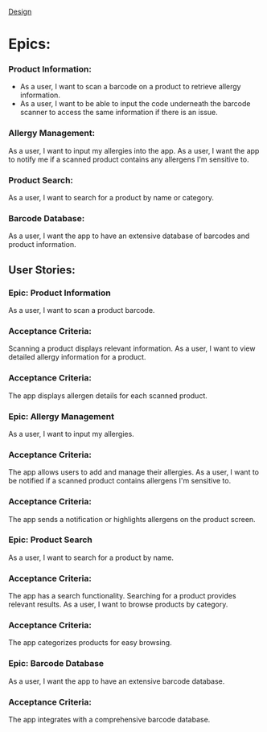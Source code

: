 [Design](https://www.figma.com/file/RB02EE4zorj5LwuhkXogdW/Allergy-App?type=design&node-id=0%3A1&mode=design&t=ltocGRlCOggKFK5C-1)
# Epics:
### Product Information:
* As a user, I want to scan a barcode on a product to retrieve allergy information.
* As a user, I want to be able to input the code underneath the barcode scanner to access the same information if there is an issue.
### Allergy Management:
As a user, I want to input my allergies into the app.
As a user, I want the app to notify me if a scanned product contains any allergens I'm sensitive to.
### Product Search:
As a user, I want to search for a product by name or category.
### Barcode Database:
As a user, I want the app to have an extensive database of barcodes and product information.
## User Stories:
### Epic: Product Information
As a user, I want to scan a product barcode.
### Acceptance Criteria:
Scanning a product displays relevant information.
As a user, I want to view detailed allergy information for a product.
### Acceptance Criteria:
The app displays allergen details for each scanned product.
### Epic: Allergy Management
As a user, I want to input my allergies.
### Acceptance Criteria:
The app allows users to add and manage their allergies.
As a user, I want to be notified if a scanned product contains allergens I'm sensitive to.
### Acceptance Criteria:
The app sends a notification or highlights allergens on the product screen.
### Epic: Product Search
As a user, I want to search for a product by name.
### Acceptance Criteria:
The app has a search functionality.
Searching for a product provides relevant results.
As a user, I want to browse products by category.
### Acceptance Criteria:
The app categorizes products for easy browsing.
### Epic: Barcode Database
As a user, I want the app to have an extensive barcode database.
### Acceptance Criteria:
The app integrates with a comprehensive barcode database.
